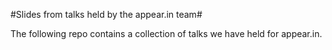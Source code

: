 #Slides from talks held by the appear.in team#

The following repo contains a collection of talks we have held for appear.in.
